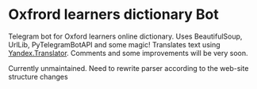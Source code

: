 # Oxfrord learners dictionary Bot
Telegram bot for Oxford learners online dictionary.
Uses BeautifulSoup, UrlLib, PyTelegramBotAPI and some magic!
Translates text using [Yandex.Translator](http://www.translate.yandex.ru).
Comments and some improvements will be very soon.

Currently unmaintained. Need to rewrite parser according to the web-site structure changes
